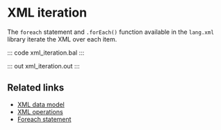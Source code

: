 # XML iteration

The `foreach` statement and `.forEach()` function available in the `lang.xml` library iterate the XML over each item.

::: code xml_iteration.bal :::

::: out xml_iteration.out :::

## Related links
- [XML data model](/learn/by-example/xml-data-model/)
- [XML operations](/learn/by-example/xml-operations/)
- [Foreach statement](/learn/by-example/foreach-statement/)
